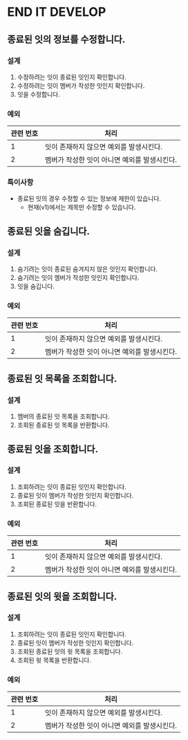# END IT DEVELOP

## 종료된 잇의 정보를 수정합니다.

### 설계

1. 수정하려는 잇이 종료된 잇인지 확인합니다.
2. 수정하려는 잇이 멤버가 작성한 잇인지 확인합니다.
3. 잇을 수정합니다.

### 예외

| 관련 번호 | 처리                        |
|-------|---------------------------|
| 1     | 잇이 존재하지 않으면 예외를 발생시킨다.    |
| 2     | 멤버가 작성한 잇이 아니면 예외를 발생시킨다. |

### 특이사항

- 종료된 잇의 경우 수정할 수 있는 정보에 제한이 있습니다.
    - 현재(v1)에서는 제목만 수정할 수 있습니다.

## 종료된 잇을 숨깁니다.

### 설계

1. 숨기려는 잇이 종료된 숨겨지지 않은 잇인지 확인합니다.
2. 숨기려는 잇이 멤버가 작성한 잇인지 확인합니다.
3. 잇을 숨깁니다.

### 예외

| 관련 번호 | 처리                        |
|-------|---------------------------|
| 1     | 잇이 존재하지 않으면 예외를 발생시킨다.    |
| 2     | 멤버가 작성한 잇이 아니면 예외를 발생시킨다. |

## 종료된 잇 목록을 조회합니다.

### 설계

1. 멤버의 종료된 잇 목록을 조회합니다.
2. 조회된 종료된 잇 목록을 반환합니다.

## 종료된 잇을 조회합니다.

### 설계

1. 조회하려는 잇이 종료된 잇인지 확인합니다.
2. 종료된 잇이 멤버가 작성한 잇인지 확인합니다.
3. 조회된 종료된 잇을 반환합니다.

### 예외

| 관련 번호 | 처리                        |
|-------|---------------------------|
| 1     | 잇이 존재하지 않으면 예외를 발생시킨다.    |
| 2     | 멤버가 작성한 잇이 아니면 예외를 발생시킨다. |

## 종료된 잇의 윗을 조회합니다.

### 설계

1. 조회하려는 잇이 종료된 잇인지 확인합니다.
2. 종료된 잇이 멤버가 작성한 잇인지 확인합니다.
3. 조회된 종료된 잇의 윗 목록을 조회합니다.
4. 조회된 윗 목록을 반환합니다.

### 예외

| 관련 번호 | 처리                        |
|-------|---------------------------|
| 1     | 잇이 존재하지 않으면 예외를 발생시킨다.    |
| 2     | 멤버가 작성한 잇이 아니면 예외를 발생시킨다. |
